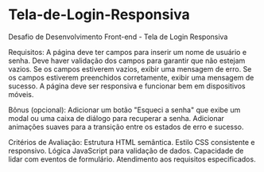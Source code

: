 # Tela-de-Login-Responsiva
Desafio de Desenvolvimento Front-end - Tela de Login Responsiva

Requisitos:
A página deve ter campos para inserir um nome de usuário e senha.
Deve haver validação dos campos para garantir que não estejam vazios.
Se os campos estiverem vazios, exibir uma mensagem de erro.
Se os campos estiverem preenchidos corretamente, exibir uma mensagem de sucesso.
A página deve ser responsiva e funcionar bem em dispositivos móveis.

Bônus (opcional):
Adicionar um botão "Esqueci a senha" que exibe um modal ou uma caixa de diálogo para recuperar a senha.
Adicionar animações suaves para a transição entre os estados de erro e sucesso.


Critérios de Avaliação:
Estrutura HTML semântica.
Estilo CSS consistente e responsivo.
Lógica JavaScript para validação de dados.
Capacidade de lidar com eventos de formulário.
Atendimento aos requisitos especificados.
